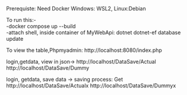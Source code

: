 Prerequiste: Need Docker
Windows: WSL2, Linux:Debian

To run this:- <br />
-docker compose up --build<br />
-attach shell, inside container of MyWebApi: dotnet dotnet-ef database update


To view the table,Phpmyadmin: http://localhost:8080/index.php

login,getdata, view in json->
http://localhost/DataSave/Actual
http://localhost/DataSave/Dummy


login, getdata, save data -> saving process: Get
http://localhost/DataSave/Actualx
http://localhost/DataSave/Dummyx
